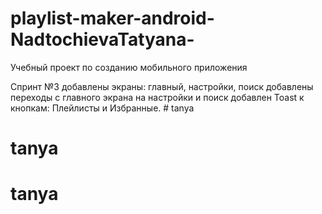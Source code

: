 # playlist-maker-android-NadtochievaTatyana-
Учебный проект по созданию мобильного приложения

Спринт №3
добавлены экраны: главный, настройки, поиск
добавлены переходы с главного экрана на настройки и поиск
добавлен Toast к кнопкам: Плейлисты и Избранные.  # tanya
# tanya
# tanya
